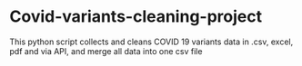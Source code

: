# Covid-variants-cleaning-project
This python script collects and cleans COVID 19 variants data in .csv, excel, pdf and via API, and merge all data into one csv file 
